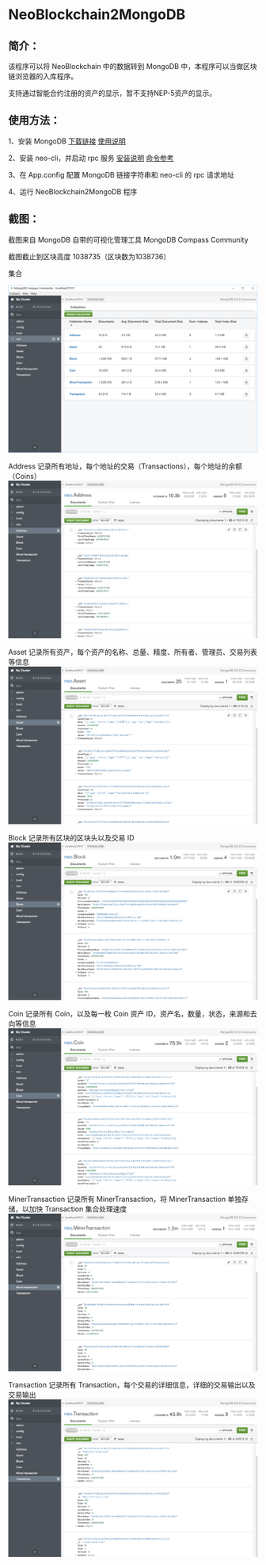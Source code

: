 # NeoBlockchain2MongoDB

## 简介：

该程序可以将 NeoBlockchain 中的数据转到 MongoDB 中，本程序可以当做区块链浏览器的入库程序。

支持通过智能合约注册的资产的显示，暂不支持NEP-5资产的显示。

## 使用方法：

1、安装 MongoDB [下载链接](https://www.mongodb.com/download-center#community) [使用说明](https://docs.mongodb.com/manual/tutorial/install-mongodb-on-windows/)

2、安装 neo-cli，并启动 rpc 服务 [安装说明](http://docs.neo.org/zh-cn/node/setup.html)  [命令参考](http://docs.neo.org/zh-cn/node/cli.html)

3、在 App.config 配置 MongoDB 链接字符串和 neo-cli 的 rpc 请求地址

4、运行 NeoBlockchain2MongoDB 程序

## 截图：

截图来自 MongoDB 自带的可视化管理工具 MongoDB Compass Community 

截图截止到区块高度 1038735（区块数为1038736）

集合

![Address](Sreenshot/neo.png)

Address
记录所有地址，每个地址的交易（Transactions），每个地址的余额（Coins）
![Address](Sreenshot/Address.png)

Asset
记录所有资产，每个资产的名称、总量、精度、所有者、管理员、交易列表等信息
![Asset](Sreenshot/Asset.png)

Block
记录所有区块的区块头以及交易 ID
![Block](Sreenshot/Block.png)

Coin
记录所有 Coin，以及每一枚 Coin 资产 ID，资产名，数量，状态，来源和去向等信息
![Coin](Sreenshot/Coin.png)

MinerTransaction
记录所有 MinerTransaction，将 MinerTransaction 单独存储，以加快 Transaction 集合处理速度
![MinerTransaction](Sreenshot/MinerTransaction.png)

Transaction
记录所有 Transaction，每个交易的详细信息，详细的交易输出以及交易输出
![Transaction](Sreenshot/Transaction.png)
